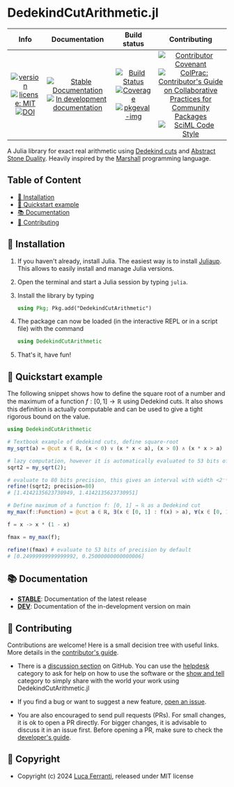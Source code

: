 # DedekindCutArithmetic.jl

|**Info**|**Documentation**|**Build status**|**Contributing**|
|:------:|:--------------:|:---------------:|:--------------:|
|[![version][ver-img]][ver-url] [![license: MIT][license-img]][license-url]<br/>[![DOI][doi-img]][doi-url]|[![Stable Documentation][stabledoc-img]][stabledoc-url] [![In development documentation][devdoc-img]][devdoc-url]|[![Build Status][ci-img]][ci-url] [![Coverage][cov-img]][cov-url]<br/>[![pkgeval-img]][pkgeval-url]|[![Contributor Covenant][coc-img]][coc-url] [![ColPrac: Contributor's Guide on Collaborative Practices for Community Packages][colprac-img]][colprac-url]<br/>[![SciML Code Style][style-img]][style-url]|

A Julia library for exact real arithmetic using [Dedekind cuts](https://en.wikipedia.org/wiki/Dedekind_cut) and [Abstract Stone Duality](https://citeseerx.ist.psu.edu/document?repid=rep1&type=pdf&doi=02c685856371aac16ce81bf7467ffc4d533d48ff). Heavily inspired by the [Marshall](https://github.com/andrejbauer/marshall) programming language.

## Table of Content

- [💾 Installation](https://github.com/lucaferranti/DedekindCutArithmetic.jl#--installation)
- [🌱 Quickstart example](https://github.com/lucaferranti/DedekindCutArithmetic.jl#--quickstart-example)
- [📚 Documentation](https://github.com/lucaferranti/DedekindCutArithmetic.jl#--documentation)
- [🤝 Contributing](https://github.com/lucaferranti/DedekindCutArithmetic.jl#--contributing)

## 💾 Installation

1. If you haven't already, install Julia. The easiest way is to install [Juliaup](https://github.com/JuliaLang/juliaup#installation). This allows to easily install and manage Julia versions.

2. Open the terminal and start a Julia session by typing `julia`.

3. Install the library by typing

    ```julia
    using Pkg; Pkg.add("DedekindCutArithmetic")
    ```

4. The package can now be loaded (in the interactive REPL or in a script file) with the command

    ```julia
    using DedekindCutArithmetic
    ```

5. That's it, have fun!

## 🌱 Quickstart example

The following snippet shows how to define the square root of a number and the maximum of a function $f: [0, 1] \rightarrow \mathbb{R}$ using Dedekind cuts. It also shows this definition is actually computable and can be used to give a tight rigorous bound on the value.

```julia
using DedekindCutArithmetic

# Textbook example of dedekind cuts, define square-root
my_sqrt(a) = @cut x ∈ ℝ, (x < 0) ∨ (x * x < a), (x > 0) ∧ (x * x > a)

# lazy computation, however it is automatically evaluated to 53 bits of precision if printed in the REPL.
sqrt2 = my_sqrt(2);

# evaluate to 80 bits precision, this gives an interval with width <2⁻⁸⁰ containing √2
refine!(sqrt2; precision=80)
# [1.4142135623730949, 1.4142135623730951]

# Define maximum of a function f: [0, 1] → ℝ as a Dedekind cut
my_max(f::Function) = @cut a ∈ ℝ, ∃(x ∈ [0, 1] : f(x) > a), ∀(x ∈ [0, 1] : f(x) < a)

f = x -> x * (1 - x)

fmax = my_max(f);

refine!(fmax) # evaluate to 53 bits of precision by default
# [0.24999999999999992, 0.25000000000000006]
```

## 📚 Documentation

- [**STABLE**][stabledoc-url]: Documentation of the latest release
- [**DEV**][devdoc-url]: Documentation of the in-development version on main

## 🤝 Contributing

Contributions are welcome! Here is a small decision tree with useful links. More details in the [contributor's guide](https://lucaferranti.github.io/DedekindCutArithmetic.jl/dev/90-contributing).

- There is a [discussion section](https://github.com/lucaferranti/DedekindCutArithmetic.jl/discussions) on GitHub. You can use the [helpdesk](https://github.com/lucaferranti/DedekindCutArithmetic.jl/discussions/categories/helpdesk) category to ask for help on how to use the software or the [show and tell](https://github.com/lucaferranti/DedekindCutArithmetic.jl/discussions/categories/show-and-tell) category to simply share with the world your work using DedekindCutArithmetic.jl

- If you find a bug or want to suggest a new feature, [open an issue](https://github.com/lucaferranti/DedekindCutArithmetic.jl/issues).

- You are also encouraged to send pull requests (PRs). For small changes, it is ok to open a PR directly. For bigger changes, it is advisable to discuss it in an issue first. Before opening a PR, make sure to check the [developer's guide](https://lucaferranti.github.io/DedekindCutArithmetic.jl/dev/91-developer).

## 📜 Copyright

- Copyright (c) 2024 [Luca Ferranti](https://github.com/lucaferranti), released under MIT license

[ver-img]: https://juliahub.com/docs/DedekindCutArithmetic/version.svg
[ver-url]: https://github.com/lucaferranti/DedekindCutArithmetic.jl/releases/latest

[license-img]: https://img.shields.io/badge/license-MIT-yellow.svg
[license-url]: https://github.com/lucaferranti/DedekindCutArithmetic.jl/blob/main/LICENSE

[doi-img]: https://zenodo.org/badge/876330838.svg
[doi-url]: https://doi.org/10.5281/zenodo.13989059

[stabledoc-img]: https://img.shields.io/badge/docs-stable-blue.svg
[stabledoc-url]: https://lucaferranti.github.io/DedekindCutArithmetic.jl/stable

[devdoc-img]: https://img.shields.io/badge/docs-dev-blue.svg
[devdoc-url]: https://lucaferranti.github.io/DedekindCutArithmetic.jl/dev

[ci-img]: https://github.com/lucaferranti/DedekindCutArithmetic.jl/actions/workflows/Test.yml/badge.svg?branch=main
[ci-url]: https://github.com/lucaferranti/DedekindCutArithmetic.jl/actions/workflows/Test.yml?query=branch%3Amain

[cov-img]: https://codecov.io/gh/lucaferranti/DedekindCutArithmetic.jl/branch/main/graph/badge.svg
[cov-url]: https://codecov.io/gh/lucaferranti/DedekindCutArithmetic.jl

[pkgeval-img]: https://juliaci.github.io/NanosoldierReports/pkgeval_badges/D/DedekindCutArithmetic.svg
[pkgeval-url]: https://juliaci.github.io/NanosoldierReports/pkgeval_badges/D/DedekindCutArithmetic.html

[coc-img]: https://img.shields.io/badge/Contributor%20Covenant-2.1-4baaaa.svg
[coc-url]: https://github.com/lucaferranti/DedekindCutArithmetic.jl/blob/main/CODE_OF_CONDUCT.md

[colprac-img]: https://img.shields.io/badge/ColPrac-Contributor's%20Guide-blueviolet
[colprac-url]: https://github.com/SciML/ColPrac

[style-img]: https://img.shields.io/static/v1?label=code%20style&message=SciML&color=9558b2&labelColor=389826
[style-url]: https://github.com/SciML/SciMLStyle
